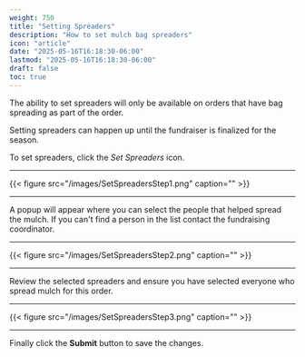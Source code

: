 ```yaml
---
weight: 750
title: "Setting Spreaders"
description: "How to set mulch bag spreaders"
icon: "article"
date: "2025-05-16T16:18:30-06:00"
lastmod: "2025-05-16T16:18:30-06:00"
draft: false
toc: true
---
```


The ability to set spreaders will only be available on orders that have bag
spreading as part of the order.

Setting spreaders can happen up until the fundraiser is finalized for the
season.

To set spreaders, click the _Set Spreaders_ icon.

------------

{{< figure src="/images/SetSpreadersStep1.png" caption="" >}}

------------

A popup will appear where you can select the people that helped spread the
mulch.  If you can't find a person in the list contact the fundraising
coordinator.

------------

{{< figure src="/images/SetSpreadersStep2.png" caption="" >}}

------------

Review the selected spreaders and ensure you have selected everyone who spread
mulch for this order.

------------

{{< figure src="/images/SetSpreadersStep3.png" caption="" >}}

------------

Finally click the __Submit__ button to save the changes.
